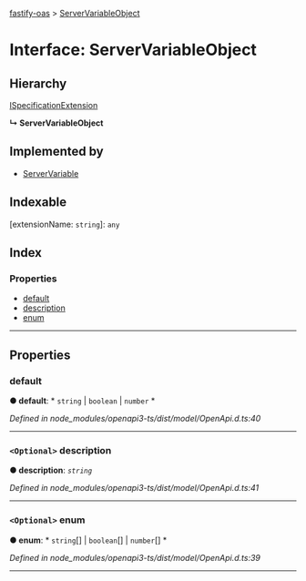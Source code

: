 [fastify-oas](../README.md) > [ServerVariableObject](../interfaces/servervariableobject.md)

# Interface: ServerVariableObject

## Hierarchy

 [ISpecificationExtension](ispecificationextension.md)

**↳ ServerVariableObject**

## Implemented by

* [ServerVariable](../classes/servervariable.md)

## Indexable

\[extensionName: `string`\]:&nbsp;`any`
## Index

### Properties

* [default](servervariableobject.md#default)
* [description](servervariableobject.md#description)
* [enum](servervariableobject.md#enum)

---

## Properties

<a id="default"></a>

###  default

**● default**: * `string` &#124; `boolean` &#124; `number`
*

*Defined in node_modules/openapi3-ts/dist/model/OpenApi.d.ts:40*

___
<a id="description"></a>

### `<Optional>` description

**● description**: *`string`*

*Defined in node_modules/openapi3-ts/dist/model/OpenApi.d.ts:41*

___
<a id="enum"></a>

### `<Optional>` enum

**● enum**: * `string`[] &#124; `boolean`[] &#124; `number`[]
*

*Defined in node_modules/openapi3-ts/dist/model/OpenApi.d.ts:39*

___

